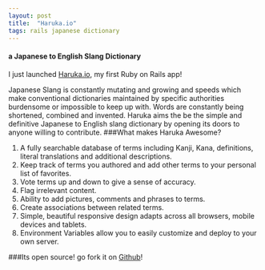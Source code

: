 ```yaml
---
layout: post
title:  "Haruka.io"
tags: rails japanese dictionary
---
```


#### a Japanese to English Slang Dictionary

I just launched [Haruka.io](https://haruka.io), my first Ruby on Rails app!

Japanese Slang is constantly mutating and growing and speeds which make conventional dictionaries maintained by specific authorities burdensome or impossible to keep up with. Words are constantly being shortened, combined and invented. Haruka aims the be the simple and definitive Japanese to English slang dictionary by opening its doors to anyone willing to contribute.
###What makes Haruka Awesome?
1. A fully searchable database of terms including Kanji, Kana, definitions, literal translations and additional descriptions.
2. Keep track of terms you authored and add other terms to your personal list of favorites.
3. Vote terms up and down to give a sense of accuracy.
4. Flag irrelevant content.
5. Ability to add pictures, comments and phrases to terms.
6. Create associations between related terms.
7. Simple, beautiful responsive design adapts across all browsers, mobile devices and tablets.
8. Environment Variables allow you to easily customize and deploy to your own server.

###Its open source! go fork it on [Github](https://github.com/robincwillis/Haruka)!